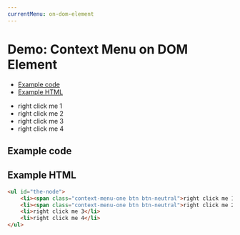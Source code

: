 ```yaml
---
currentMenu: on-dom-element
---
```


# Demo: Context Menu on DOM Element

<!-- START doctoc generated TOC please keep comment here to allow auto update -->
<!-- DON'T EDIT THIS SECTION, INSTEAD RE-RUN doctoc TO UPDATE -->


- [Example code](#example-code)
- [Example HTML](#example-html)

<!-- END doctoc generated TOC please keep comment here to allow auto update -->

<ul id="the-node">
    <li><span class="context-menu-one btn btn-neutral">right click me 1</span></li>
    <li><span class="context-menu-one btn btn-neutral">right click me 2</span></li>
    <li>right click me 3</li>
    <li>right click me 4</li>
</ul>

## Example code

<script type="text/javascript" class="showcase">
$(function(){
    $('#the-node').contextMenu({
        selector: 'li', 
        callback: function(e, key, opt, root) {
            var m = "clicked: " + key + " on " + $(this).text();
            window.console && console.log(m) || alert(m); 
        },
        items: {
            "edit": {name: "Edit", icon: "edit"},
            "cut": {name: "Cut", icon: "cut"},
            "copy": {name: "Copy", icon: "copy"},
            "paste": {name: "Paste", icon: "paste"},
            "delete": {name: "Delete", icon: "delete"},
            "sep1": "---------",
            "quit": {name: "Quit", icon: function(e, $element, key, item, opt, root){ return 'context-menu-icon context-menu-icon-quit'; }}
        }
    });
});
</script>

## Example HTML

```html
<ul id="the-node">
    <li><span class="context-menu-one btn btn-neutral">right click me 1</span></li>
    <li><span class="context-menu-one btn btn-neutral">right click me 2</span></li>
    <li>right click me 3</li>
    <li>right click me 4</li>
</ul>

```
